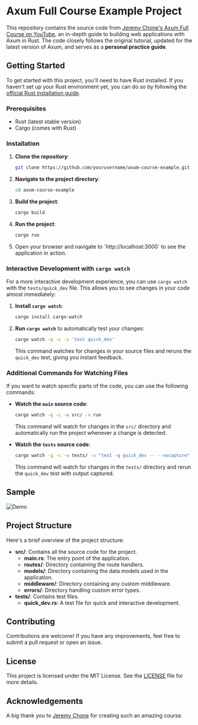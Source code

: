 
# Axum Full Course Example Project

This repository contains the source code from [Jeremy Chone's Axum Full Course on YouTube](https://youtu.be/XZtlD_m59sM?si=iaMVugxb5BvIEGlt), an in-depth guide to building web applications with Axum in Rust. The code closely follows the original tutorial, updated for the latest version of Axum, and serves as a **personal practice guide**.

## Getting Started

To get started with this project, you'll need to have Rust installed. If you haven't set up your Rust environment yet, you can do so by following the [official Rust installation guide](https://www.rust-lang.org/tools/install).

### Prerequisites

- Rust (latest stable version)
- Cargo (comes with Rust)

### Installation

1. **Clone the repository**:
    ```bash
    git clone https://github.com/yourusername/axum-course-example.git
    ```

2. **Navigate to the project directory**:
    ```bash
    cd axum-course-example
    ```

3. **Build the project**:
    ```bash
    cargo build
    ```

4. **Run the project**:
    ```bash
    cargo run
    ```

5. Open your browser and navigate to \`http://localhost:3000\` to see the application in action.

### Interactive Development with `cargo watch`

For a more interactive development experience, you can use `cargo watch` with the `tests/quick_dev` file. This allows you to see changes in your code almost immediately:

1. **Install `cargo watch`**:
    ```bash
    cargo install cargo-watch
    ```

2. **Run `cargo watch`** to automatically test your changes:
    ```bash
    cargo watch -q -c -x 'test quick_dev'
    ```

   This command watches for changes in your source files and reruns the `quick_dev` test, giving you instant feedback.

### Additional Commands for Watching Files

If you want to watch specific parts of the code, you can use the following commands:

- **Watch the `main` source code**:

    ```sh
    cargo watch -q -c -w src/ -x run
    ```

    This command will watch for changes in the `src/` directory and automatically run the project whenever a change is detected.

- **Watch the `tests` source code**:

    ```sh
    cargo watch -q -c -w tests/ -x "test -q quick_dev -- --nocapture"
    ```

    This command will watch for changes in the `tests/` directory and rerun the `quick_dev` test with output captured.


## Sample
![Demo](./a.gif)

## Project Structure

Here's a brief overview of the project structure:

- **src/**: Contains all the source code for the project.
  - **main.rs**: The entry point of the application.
  - **routes/**: Directory containing the route handlers.
  - **models/**: Directory containing the data models used in the application.
  - **middleware/**: Directory containing any custom middleware.
  - **errors/**: Directory handling custom error types.
- **tests/**: Contains test files.
  - **quick_dev.rs**: A test file for quick and interactive development.

## Contributing

Contributions are welcome! If you have any improvements, feel free to submit a pull request or open an issue.

## License

This project is licensed under the MIT License. See the [LICENSE](LICENSE) file for more details.

## Acknowledgements

A big thank you to [Jeremy Chone](https://www.youtube.com/@JeremyChone) for creating such an amazing course.

